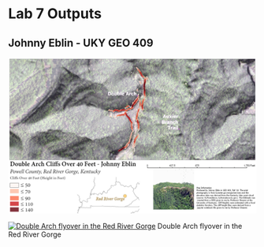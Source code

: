 # Lab 7 Outputs
## Johnny Eblin - UKY GEO 409

![Cliffs over 40 feet around Double Arch in the Red River Gorge](Double_Arch_Layout_Cliffs_40ft_72dpi.jpg)

[![Double Arch flyover in the Red River Gorge](https://img.youtube.com/vi/w7gxTa23bew/0.jpg)](https://www.youtube.com/watch?v=w7gxTa23bew&feature=youtu.be)
Double Arch flyover in the Red River Gorge